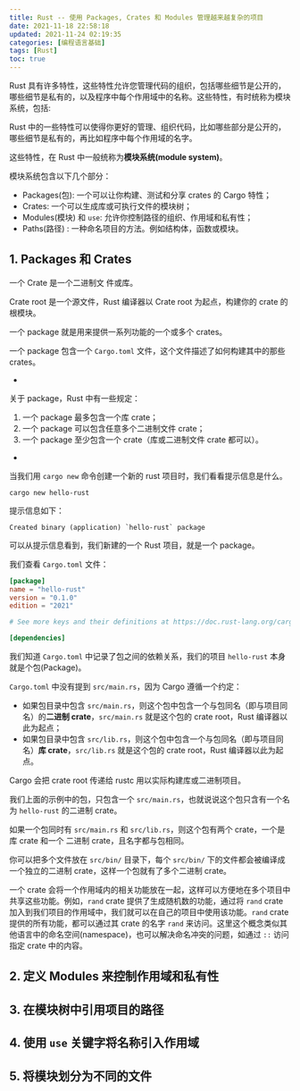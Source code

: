 ```yaml
---
title: Rust -- 使用 Packages, Crates 和 Modules 管理越来越复杂的项目
date: 2021-11-18 22:58:18
updated: 2021-11-24 02:19:35
categories: [编程语言基础]
tags: [Rust]
toc: true
---
```




Rust 具有许多特性，这些特性允许您管理代码的组织，包括哪些细节是公开的，哪些细节是私有的，以及程序中每个作用域中的名称。这些特性，有时统称为模块系统，包括:



Rust 中的一些特性可以使得你更好的管理、组织代码，比如哪些部分是公开的，哪些细节是私有的，再比如程序中每个作用域的名字。

这些特性，在 Rust 中一般统称为**模块系统(module system)**。

模块系统包含以下几个部分：

* Packages(包): 一个可以让你构建、测试和分享 crates 的 Cargo 特性；
* Crates: 一个可以生成库或可执行文件的模块树；
* Modules(模块) 和 `use`: 允许你控制路径的组织、作用域和私有性；
* Paths(路径) : 一种命名项目的方法。例如结构体，函数或模块。

<!--more-->



## 1. Packages 和 Crates



一个 Crate 是一个二进制文 件或库。

Crate root 是一个源文件，Rust 编译器以 Crate root 为起点，构建你的 crate 的根模块。

一个 package 就是用来提供一系列功能的一个或多个 crates。

一个 package 包含一个 `Cargo.toml` 文件，这个文件描述了如何构建其中的那些 crates。

-

关于 package，Rust 中有一些规定：

1. 一个 package 最多包含一个库 crate；
2. 一个 package 可以包含任意多个二进制文件 crate；
3. 一个 package 至少包含一个 crate（库或二进制文件 crate 都可以）。

-

当我们用 `cargo new` 命令创建一个新的 rust 项目时，我们看看提示信息是什么。

```shell
cargo new hello-rust
```

提示信息如下：

```
Created binary (application) `hello-rust` package
```

可以从提示信息看到，我们新建的一个 Rust 项目，就是一个 package。	

我们查看 `Cargo.toml` 文件：

```toml
[package]
name = "hello-rust"
version = "0.1.0"
edition = "2021"

# See more keys and their definitions at https://doc.rust-lang.org/cargo/reference/manifest.html

[dependencies]
```

我们知道 `Cargo.toml` 中记录了包之间的依赖关系，我们的项目 `hello-rust` 本身就是个包(Package)。

`Cargo.toml` 中没有提到 `src/main.rs`，因为 Cargo 遵循一个约定：

* 如果包目录中包含 `src/main.rs`，则这个包中包含一个与包同名（即与项目同名）的**二进制 crate**，`src/main.rs` 就是这个包的 crate root，Rust 编译器以此为起点；
* 如果包目录中包含 `src/lib.rs`，则这个包中包含一个与包同名（即与项目同名）**库 crate**，`src/lib.rs` 就是这个包的 crate root，Rust 编译器以此为起点。



Cargo 会把 crate root 传递给 rustc 用以实际构建库或二进制项目。

我们上面的示例中的包，只包含一个 `src/main.rs`，也就说说这个包只含有一个名为 `hello-rust` 的二进制 crate。

如果一个包同时有 `src/main.rs` 和 `src/lib.rs`，则这个包有两个 crate，一个是库 crate 和一个 二进制 crate，且名字都与包相同。

你可以把多个文件放在 `src/bin/` 目录下，每个 `src/bin/` 下的文件都会被编译成一个独立的二进制 crate，这样一个包就有了多个二进制 crate。 

一个 crate 会将一个作用域内的相关功能放在一起，这样可以方便地在多个项目中共享这些功能。例如，`rand` crate 提供了生成随机数的功能，通过将 `rand` crate 加入到我们项目的作用域中，我们就可以在自己的项目中使用该功能。`rand` crate 提供的所有功能，都可以通过其 crate 的名字 `rand` 来访问。这里这个概念类似其他语言中的命名空间(namespace)，也可以解决命名冲突的问题，如通过 `::` 访问指定 crate 中的内容。



## 2. 定义 Modules 来控制作用域和私有性





## 3. 在模块树中引用项目的路径





## 4. 使用 `use` 关键字将名称引入作用域





## 5. 将模块划分为不同的文件

